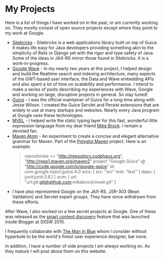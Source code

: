 <meta noindex/>

# My Projects

Here is a list of things I have worked on in the past, or am currently working on. They mostly
consist of open source projects except where they point to my work at Google.

  * [Sitebricks](https://github.com/dhanji/sitebricks) - Sitebricks is a web applications library built on top of Guice. It
    makes life easy for Java developers providing something akin to the simplicity of Rails or
    Django yet with the rigor and type safety of Java. Some of the ideas in JAX-RS mirror
    those found in Sitebricks. It is a work-in-progress.
  * [Google Wave](http://wave.google.com) - In my nearly two years at this project, I helped design and build the
    Realtime search and indexing architecture, many aspects of the GWT-based user interface,
    the Data and Wave embedding APIs and also spent a lot of time on scalability and
    performance. I intend to make a series of posts describing my experiences with Wave,
    Google and working on large, disruptive projects in general. So stay tuned!
  * [Guice](http://code.google.com/p/google-guice) - I was the official maintainer of Guice for a
    long time along with Jesse Wilson. I created the Guice Servlet and Persist extensions that are
    widely in use at many startups and websites. Nearly every Java program at Google uses these
    technologies.
  * [MVEL](http://mvel.codehaus.org) - I helped write the static typing layer for this fast,
    wonderful little expression language from my dear friend [Mike Brock](http://twitter.com/brockm).
     I remain a devoted fan.
  * [Maven Atom](https://github.com/sonatype/polyglot-maven/tree/master/pmaven-atom) - An experiment
   to create a concise and elegant alternative grammar for Maven. Part of the
    [Polyglot Maven](http://polyglot.sonatype.org/) project. Here is an example:
     > repositories << "http://repository.codehaus.org",
     >                 "http://repo1.maven.org/maven2"
     > project "Google Guice" @ "http://code.google.com/p/google-guice"
     >   id: com.google.inject:guice:4.0
     >   srcs: [ src: "src" test: "test" ]
     >   deps: [ junit:junit:3.8.1 ]
     >   scm:  [ url: "url:git:git@github.com:mikebrock/mvel.git" ]
  * I have also represented Google on the JAX-RS, JSR-303 (Bean Validation) and Servlet expert
    groups. They have since withdrawn from these efforts.

After Wave, I also worked on a few secret projects at Google. One of these was released as the
[smart content discovery](http://googleblog.blogspot.com/2011/03/whats-new-with-blogger.html)
feature that was launched inside Blogger at SXSW 2010.

I frequently collaborate with [The Man In Blue](http://themaninblue.com) whom I consider without
hyperbole to be the world's finest user experience designer, bar none.

In addition, I have a number of side projects I am always working on. As they mature I will post
about them on this website.
